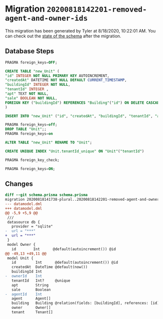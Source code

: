 # Migration `20200818142201-removed-agent-and-owner-ids`

This migration has been generated by Tyler at 8/18/2020, 10:22:01 AM.
You can check out the [state of the schema](./schema.prisma) after the migration.

## Database Steps

```sql
PRAGMA foreign_keys=OFF;

CREATE TABLE "new_Unit" (
"id" INTEGER NOT NULL PRIMARY KEY AUTOINCREMENT,
"createdAt" DATETIME NOT NULL DEFAULT CURRENT_TIMESTAMP,
"buildingId" INTEGER NOT NULL,
"tenantId" INTEGER ,
"apt" TEXT NOT NULL,
"sale" BOOLEAN NOT NULL,
FOREIGN KEY ("buildingId") REFERENCES "Building"("id") ON DELETE CASCADE ON UPDATE CASCADE
)

INSERT INTO "new_Unit" ("id", "createdAt", "buildingId", "tenantId", "apt", "sale") SELECT "id", "createdAt", "buildingId", "tenantId", "apt", "sale" FROM "Unit"

PRAGMA foreign_keys=off;
DROP TABLE "Unit";;
PRAGMA foreign_keys=on

ALTER TABLE "new_Unit" RENAME TO "Unit";

CREATE UNIQUE INDEX "Unit.tenantId_unique" ON "Unit"("tenantId")

PRAGMA foreign_key_check;

PRAGMA foreign_keys=ON;
```

## Changes

```diff
diff --git schema.prisma schema.prisma
migration 20200818141738-plural..20200818142201-removed-agent-and-owner-ids
--- datamodel.dml
+++ datamodel.dml
@@ -5,9 +5,9 @@
 ///
 datasource db {
   provider = "sqlite"
-  url = "***"
+  url = "***"
 }
 model Owner {
   id        Int      @default(autoincrement()) @id
@@ -49,13 +49,11 @@
 model Unit {
   id         Int      @default(autoincrement()) @id
   createdAt  DateTime @default(now())
   buildingId Int
-  ownerId    Int
   tenantId   Int?     @unique
   apt        String
   sale       Boolean
-  agentId    Int
   agent      Agent[]
   building   Building @relation(fields: [buildingId], references: [id])
   owner      Owner[]
   tenant     Tenant[]
```


